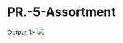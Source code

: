 # PR.-5-Assortment
Output 1:-
<img src="![Screenshot 2025-05-21 123337](https://github.com/user-attachments/assets/31c386a9-7b1f-4cb1-ae4e-c4de151b8ba7">
